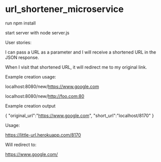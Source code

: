 # url_shortener_microservice

run npm install

start server with node server.js


User stories:

I can pass a URL as a parameter and I will receive a shortened URL in the JSON response.

When I visit that shortened URL, it will redirect me to my original link.

Example creation usage:

localhost:8080/new/https://www.google.com

localhost:8080/new/http://foo.com:80

Example creation output

{ "original_url":"https://www.google.com", "short_url":"localhost/8170" }

Usage:

https://little-url.herokuapp.com/8170

Will redirect to:

https://www.google.com/
